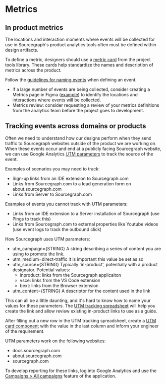 # Metrics

## In product metrics

The locations and interaction moments where events will be collected for use in Sourcegraph's product analytics tools often must be defined within design artifacts.

To define a metric, designers should use a [metric card](https://www.figma.com/file/8qNcDzOXLj1hcOM76WDPN9/%F0%9F%9B%A0Project-Tools?node-id=2597%3A6172) from the project tools library. These cards help standardize the names and description of metrics across the product.

Follow the [guidelines for naming events](../../../data-analytics/amplitude.md#adding-events-to-amplitude) when defining an event.

- If a large number of events are being collected, consider creating a Metrics page in Figma ([example](https://www.figma.com/file/9KUQex1haXP6BpC2wDgtXC/Inviting-collaborators?node-id=783%3A6859)) to identify the locations and interactions where events will be collected.
- Metrics review: consider requesting a review of your metrics definitions from the analytics team before the project goes to development.

## Tracking events across domains or products

Often we need to understand how our designs perform when they send traffic to Sourcegraph websites outside of the product we are working on. When these events occur and end at a publicly facing Sourcegraph website, we can use Google Analytics [UTM parameters](https://en.wikipedia.org/wiki/UTM_parameters) to track the source of the event.

Examples of scenarios you may need to track:

- Sign-up links from an IDE extension to Sourcegraph.com
- Links from Sourcegraph.com to a lead generation form on about.sourcegraph.com
- Links from Server to Sourcegraph.com

Examples of events you cannot track with UTM parameters:

- Links from an IDE extension to a Server installation of Sourcegraph (use Pings to track this)
- Links from Sourcegraph.com to external properties like Youtube videos (use event logs to track the outbound click)

How Sourcegraph uses UTM parameters:

- utm_campaign={STRING} A string describing a series of content you are using to promote the link.
- utm_medium=direct-traffic It is important this value be set as so
- utm_source={STRING} Typically 'in-product', potentially with a product designator. Potential values:
  - inproduct: links from the Sourcegraph applicaiton
  - vsce: links from the VS Code extension
  - bext: links from the Browser extension
- utm_content={STRING} A descriptor for the content used in the link

This can all be a little daunting, and it's hard to know how to name your values for these parameters. The [UTM tracking spreadsheet](https://docs.google.com/spreadsheets/d/1U0HRC5WVz3tsP6z9pqDLG8igTMSf2-pQGhbRoVn_iu0/edit#gid=0) will help you create the link and allow review existing in-product links to use as a guide.

After filling out a new row in the UTM tracking spreadsheet, create a [UTM card component](https://www.figma.com/file/8qNcDzOXLj1hcOM76WDPN9/%F0%9F%9B%A0Project-Tools?node-id=3227%3A6190) with the value in the last column and inform your engineer of the requirement.

UTM parameters work on the following websites:

- docs.sourcegraph.com
- about.sourcegraph.com
- sourcegraph.com

To develop reporting for these links, log into Google Analytics and use the [Campaigns > All campaigns](https://analytics.google.com/analytics/web/?utm_source=GA_Monthly_Snapshot&utm_medium=email&utm_campaign=GA_Monthly_Snapshot_January&utm_content=See_My_Full_Report#/report/trafficsources-campaigns/a40540747w150533180p155508056/_u.date00=20220129&_u.date01=20220207/) feature of the application.
